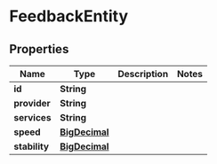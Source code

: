 

# FeedbackEntity

## Properties

Name | Type | Description | Notes
------------ | ------------- | ------------- | -------------
**id** | **String** |  | 
**provider** | **String** |  | 
**services** | **String** |  | 
**speed** | [**BigDecimal**](BigDecimal.md) |  | 
**stability** | [**BigDecimal**](BigDecimal.md) |  | 




